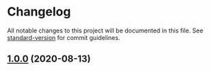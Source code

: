 # Changelog

All notable changes to this project will be documented in this file. See [standard-version](https://github.com/conventional-changelog/standard-version) for commit guidelines.

## [1.0.0](https://github.com/olavoparno/react-use-script/compare/v1.0.6...v1.0.0) (2020-08-13)
